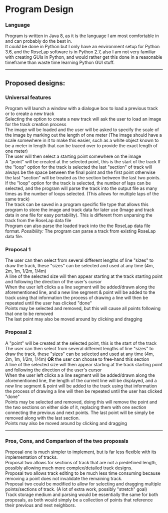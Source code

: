 # Program Design
### Language
Program is written in Java 8, as it is the language I am most comfortable in and can probably do the best in.  
It *could* be done in Python but I only have an environment setup for Python 3.6, and the RoseLap software is in Python 2.7, also I am not very familiar with creating GUIs in Python, and would rather get this done in a reasonable timeframe than waste time learning Python GUI stuff.
_____
## Proposed designs:
### Universal features
Program will launch a window with a dialogue box to load a previous track or to create a new track  
Selecting the option to create a new track will ask the user to load an image for the track creation process  
The image will be loaded and the user will be asked to specify the scale of the image by marking out the length of one meter (The image should have a scale somewhere in it to make this easier, such as a white object known to be a meter in length that can be traced over to provide the exact length of one meter)  
The user will then select a starting point somewhere on the image  
A "point" will be created at the selected point, this is the start of the track
If the "loop" option for the track is selected the last "section" of track will always be the space between the final point and the first point otherwise the last "section" will be treated as the section between the last two points.
If the "loop" option for the track is selected, the number of laps can be selected, and the program will parse the track into the output file as many times as the number of loops selected. (This allows for multiple laps of the same track)  
The track can be saved in a program specific file type that allows this program to store the image and track data for later use (Image and track data in one file for easy portability).  This is different from unparsing the track from the RoseLap data file  
Program can also parse the loaded track into the the RoseLap data file format.
*Possibility:* The program can parse a track from existing RoseLap data file.
### Proposal 1
The user can then select from several different lengths of line "sizes" to draw the track, these "sizes" can be selected and used at any time (4m, 2m, 1m, 1/2m, 1/4m)  
A line of the selected size will then appear starting at the track starting point and following the direction of the user's cursor  
When the user left clicks a a line segment will be added/drawn along the aforementioned line, and a new line segment & point will be added to the track using that information the process of drawing a line will then be repeated until the user has clicked "done"  
Points may be selected and removed, but this will cause all points following that one to be removed  
The last point may also be moved around by clicking and dragging  
### Proposal 2
A "point" will be created at the selected point, this is the start of the track
The user can then select from several different lengths of line "sizes" to draw the track, these "sizes" can be selected and used at any time (4m, 2m, 1m, 1/2m, 1/4m) **OR** the user can choose to free-hand this section  
A line of the selected size will then appear starting at the track starting point and following the direction of the user's cursor  
When the user left clicks a a line segment will be added/drawn along the aforementioned line, the length of the current line will be displayed, and a new line segment & point will be added to the track using that information the process of drawing a line will then be repeated until the user has clicked "done"  
Points may be selected and removed, doing this will remove the point and the two sections on either side of it, replacing them with one section connecting the previous and next points.  The last point will be simply be removed along with the last section.  
Points may also be moved around by clicking and dragging  
_____ 
### Pros, Cons, and Comparison of the two proposals
Proposal one is much simpler to implement, but is far less flexible with its implementation of tracks.  
Proposal two allows for sections of track that are not a predefined length, possibly allowing much more complex/detailed track designs.  
Proposal two allows track editing to be much less time consuming because removing a point does not invalidate the remaining track.  
Proposal two could be modified to allow for selecting and dragging multiple points/sections of track. (A lot of extra work, possibly "stretch" goal)  
Track storage medium and parsing would be essentially the same for both proposals, as both would simply be a collection of points that reference their previous and next neighbors.  
